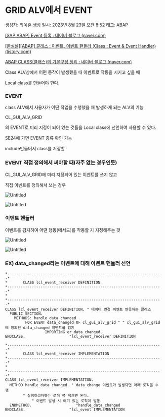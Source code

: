 # GRID ALV에서 EVENT

생성자: 최예훈
생성 일시: 2023년 8월 23일 오전 8:52
태그: ABAP

[[SAP ABAP] Event 등록 : 네이버 블로그 (naver.com)](https://m.blog.naver.com/howwithus/221568976006)

[[한설날][ABAP] 클래스 : 이벤트, 이벤트 핸들러 (Class : Event & Event Handler) (tistory.com)](https://seollal.tistory.com/747)

[ABAP CLASS(클래스)의 기본구성 정리 : 네이버 블로그 (naver.com)](https://m.blog.naver.com/softwon1/222103324099)

Class ALV상에서 어떤 동작이 발생했을 때 이벤트로 작동을 시키고 싶을 때

Local class를 만들어야 한다.

### EVENT

class ALV에서 사용자가 어떤 작업을 수행했을 때 발생하게 되는 ALV의 기능

CL_GUI_ALV_GRID

의 EVENT로 미리 지정이 되어 있는 것들을 Local class에 선언하여 사용할 수 있다.

SE24에 가면 EVENT 종류 확인 가능

include만들어서 class를 저장할

### EVENT 직접 정의해서 써야할 때(자주 없는 경우인듯)

CL_GUI_ALV_GRID에 미리 지정되어 있는 이벤트를 쓰지 않고

직접 이벤트를 정의해서 쓰는 경우

![Untitled](GRID%20ALV%E1%84%8B%E1%85%A6%E1%84%89%E1%85%A5%20EVENT%204d5f53141bf946d385826416800fccc5/Untitled.png)

![Untitled](GRID%20ALV%E1%84%8B%E1%85%A6%E1%84%89%E1%85%A5%20EVENT%204d5f53141bf946d385826416800fccc5/Untitled%201.png)

### 이벤트 핸들러

이벤트를 감지하여 어떤 행동(메서드)를 작동할 지 지정해주는 것

![Untitled](GRID%20ALV%E1%84%8B%E1%85%A6%E1%84%89%E1%85%A5%20EVENT%204d5f53141bf946d385826416800fccc5/Untitled%202.png)

![Untitled](GRID%20ALV%E1%84%8B%E1%85%A6%E1%84%89%E1%85%A5%20EVENT%204d5f53141bf946d385826416800fccc5/Untitled%203.png)

### EX) data_changed라는 이벤트에 대해 이벤트 핸들러 선언

```abap
*----------------------------------------------------------------------*
*       CLASS lcl_event_receiver DEFINITION
*----------------------------------------------------------------------*
*
*----------------------------------------------------------------------*
CLASS lcl_event_receiver DEFINITION. " 데이터 변경 이벤트 반응하는 클래스
  PUBLIC SECTION.
    METHODS: handle_data_changed
         FOR EVENT data_changed OF cl_gui_alv_grid " " cl_gui_alv_grid에 정의된 data_changed 이벤트를 감지
                  IMPORTING er_data_changed.
ENDCLASS.                    "lcl_event_receiver DEFINITION

*----------------------------------------------------------------------*
*       CLASS lcl_event_receiver IMPLEMENTATION
*----------------------------------------------------------------------*
*
*----------------------------------------------------------------------*
CLASS lcl_event_receiver IMPLEMENTATION.
  METHOD handle_data_changed. " data_change 이벤트가 발생되면 아래 로직을 수행
	    " 실행하고자하는 로직 쭉 적으면 된다.
			" 이벤트 발생 시 여기 있는 로직이 발동
  ENDMETHOD.                    "handle_data_changed
ENDCLASS.                    "lcl_event IMPLEMENTATION
```